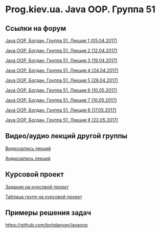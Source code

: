 Prog.kiev.ua. Java OOP. Группа 51
===

## Cсылки на форум

[Java OOP. Богдан. Группа 51. Лекция 1 (05.04.2017)](https://prog.kiev.ua/forum/index.php/topic,2868.0.html)

[Java OOP. Богдан. Группа 51. Лекция 2 (12.04.2017)](https://prog.kiev.ua/forum/index.php/topic,2874.0.html)

[Java OOP. Богдан. Группа 51. Лекция 3 (19.04.2017)](https://prog.kiev.ua/forum/index.php/topic,2881.0.html)

[Java OOP. Богдан. Группа 51. Лекция 4 (24.04.2017)](https://prog.kiev.ua/forum/index.php/topic,2891.0.html)

[Java OOP. Богдан. Группа 51. Лекция 5 (26.04.2017)](https://prog.kiev.ua/forum/index.php/topic,2894.0.html)

[Java OOP. Богдан. Группа 51. Лекция 6 (10.05.2017)](https://prog.kiev.ua/forum/index.php/topic,2906.0.html)

[Java OOP. Богдан. Группа 51. Лекция 7 (10.05.2017)](https://prog.kiev.ua/forum/index.php/topic,2916.0.html)

[Java OOP. Богдан. Группа 51. Лекция 8 (17.05.2017)](https://prog.kiev.ua/forum/index.php/topic,2920.0.html)

[Java OOP. Богдан. Группа 51. Лекция 9 (22.05.2017)](https://prog.kiev.ua/forum/index.php/topic,2929.0.html)

## Видео/аудио лекций другой группы

[Видеозапись лекций](https://mega.nz/#F!fI9ACBqB)

[Аудиозапись лекций](https://mega.nz/#F!iIUhgL5T)

## Курсовой проект

[Задание на курсовой проект](https://docs.google.com/document/d/1BD_RtdtKI4MZylI_UGOGdE8_d2CZTZnfVCWwirvSVbU/edit)

[Таблица групп на курсовой проект](https://docs.google.com/spreadsheets/d/1LCZhfHJWhvkexANX-eBt5XD4UkeVV76puk6KrjnL43E/edit)

## Примеры решения задач

https://github.com/bohdanvan/javaoop
